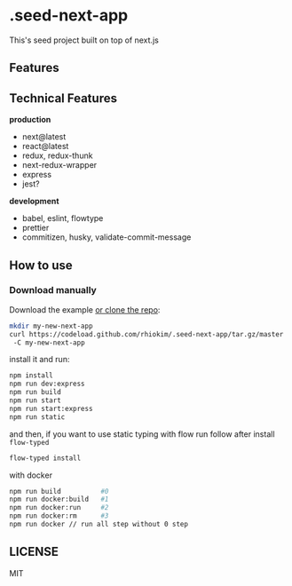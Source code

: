 # .seed-next-app

This's seed project built on top of next.js

## Features

## Technical Features

**production**

* next@latest
* react@latest
* redux, redux-thunk
* next-redux-wrapper
* express
* jest?

**development**

* babel, eslint, flowtype
* prettier
* commitizen, husky, validate-commit-message

## How to use

### Download manually

Download the example [or clone the repo](https://github.com/rhiokim/.seed-next-app):

```bash
mkdir my-new-next-app
curl https://codeload.github.com/rhiokim/.seed-next-app/tar.gz/master | tar -xz --strip=1
 -C my-new-next-app
```

install it and run:

```bash
npm install
npm run dev:express
npm run build
npm run start
npm run start:express
npm run static
```

and then, if you want to use static typing with flow run follow after install `flow-typed`

```bash
flow-typed install
```

with docker

```bash
npm run build          #0
npm run docker:build   #1
npm run docker:run     #2
npm run docker:rm      #3
npm run docker // run all step without 0 step
```

## LICENSE

MIT
